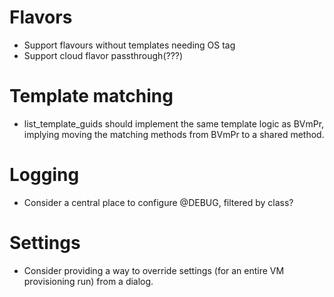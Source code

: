 # Flavors
* Support flavours without templates needing OS tag
* Support cloud flavor passthrough(???)
  
# Template matching
* list_template_guids should implement the same template logic as BVmPr, implying
  moving the matching methods from BVmPr to a shared method.
  
# Logging
* Consider a central place to configure @DEBUG, filtered by class?  

# Settings
* Consider providing a way to override settings (for an entire VM provisioning run)
  from a dialog.